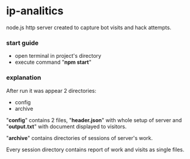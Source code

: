 # ip-analitics


node.js http server created to capture bot visits and hack attempts.



### start guide


- open terminal in project's directory
- execute command "__npm start__"



### explanation


After run it was appear 2 directories:


- config
- archive


"__config__" contains 2 files, "__header.json__" with whole setup of server and "__output.txt__" with document displayed to visitors. 


"__archive__" contains directories of sessions of server's work. 


Every session directory contains report of work and visits as single files.
